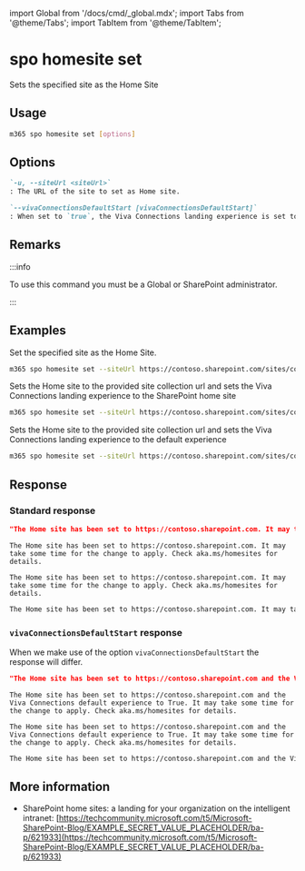 <!-- DISCLAIMER: All secrets, passwords, and sensitive values in this document are examples only and not real credentials. -->
import Global from '/docs/cmd/_global.mdx';
import Tabs from '@theme/Tabs';
import TabItem from '@theme/TabItem';

# spo homesite set

Sets the specified site as the Home Site

## Usage

```sh
m365 spo homesite set [options]
```

## Options

```md definition-list
`-u, --siteUrl <siteUrl>`
: The URL of the site to set as Home site.

`--vivaConnectionsDefaultStart [vivaConnectionsDefaultStart]`
: When set to `true`, the Viva Connections landing experience is set to the SharePoint home site. If set to `false`, the Viva Connections home experience will be used.
```

<Global />

## Remarks

:::info

To use this command you must be a Global or SharePoint administrator.

:::

## Examples

Set the specified site as the Home Site.

```sh
m365 spo homesite set --siteUrl https://contoso.sharepoint.com/sites/comms
```

Sets the Home site to the provided site collection url and sets the Viva Connections landing experience to the SharePoint home site

```sh
m365 spo homesite set --siteUrl https://contoso.sharepoint.com/sites/comms --vivaConnectionsDefaultStart true
```

Sets the Home site to the provided site collection url and sets the Viva Connections landing experience to the default experience

```sh
m365 spo homesite set --siteUrl https://contoso.sharepoint.com/sites/comms --vivaConnectionsDefaultStart false
```

## Response

### Standard response

<Tabs>
  <TabItem value="JSON">

  ```json
  "The Home site has been set to https://contoso.sharepoint.com. It may take some time for the change to apply. Check aka.ms/homesites for details."
  ```

  </TabItem>
  <TabItem value="Text">

  ```text
  The Home site has been set to https://contoso.sharepoint.com. It may take some time for the change to apply. Check aka.ms/homesites for details.
  ```

  </TabItem>
  <TabItem value="CSV">

  ```csv
  The Home site has been set to https://contoso.sharepoint.com. It may take some time for the change to apply. Check aka.ms/homesites for details.
  ```

  </TabItem>
  <TabItem value="Markdown">

  ```md
  The Home site has been set to https://contoso.sharepoint.com. It may take some time for the change to apply. Check aka.ms/homesites for details.
  ```

  </TabItem>
</Tabs>

### `vivaConnectionsDefaultStart` response

When we make use of the option `vivaConnectionsDefaultStart` the response will differ. 

<Tabs>
  <TabItem value="JSON">

  ```json
  "The Home site has been set to https://contoso.sharepoint.com and the Viva Connections default experience to True. It may take some time for the change to apply. Check aka.ms/homesites for details."
  ```

  </TabItem>
  <TabItem value="Text">

  ```text
  The Home site has been set to https://contoso.sharepoint.com and the Viva Connections default experience to True. It may take some time for the change to apply. Check aka.ms/homesites for details.
  ```

  </TabItem>
  <TabItem value="CSV">

  ```csv
  The Home site has been set to https://contoso.sharepoint.com and the Viva Connections default experience to True. It may take some time for the change to apply. Check aka.ms/homesites for details.
  ```

  </TabItem>
  <TabItem value="Markdown">

  ```md
  The Home site has been set to https://contoso.sharepoint.com and the Viva Connections default experience to True. It may take some time for the change to apply. Check aka.ms/homesites for details.
  ```

  </TabItem>
</Tabs>

## More information

- SharePoint home sites: a landing for your organization on the intelligent intranet: [https://techcommunity.microsoft.com/t5/Microsoft-SharePoint-Blog/EXAMPLE_SECRET_VALUE_PLACEHOLDER/ba-p/621933](https://techcommunity.microsoft.com/t5/Microsoft-SharePoint-Blog/EXAMPLE_SECRET_VALUE_PLACEHOLDER/ba-p/621933)
